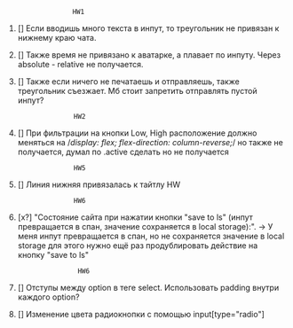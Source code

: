    
                     HW1
1. [] Если вводишь много текста в инпут, то треугольник не привязан к нижнему краю чата.
2. [] Также время не привязано к аватарке, а плавает по инпуту. Через absolute - relative не получается.
3. [] Также если ничего не печатаешь и отправляешь, также треугольник съезжает. Мб стоит запретить отправлять пустой инпут?

                     HW2
4. [] При фильтрации на кнопки Low, High расположение должно меняться на /*display: flex; flex-direction: column-reverse;*/ но также не получается, думал по .active сделать но не получается

                     HW5
5. [] Линия нижняя привязалась к тайтлу HW

                     HW6
6. [х?] "Состояние сайта при нажатии кнопки "save to ls" (инпут превращается в спан, значение сохраняется в local storage):". -> У меня инпут превращается в спан, но не сохраняется значение в local storage для этого нужно ещё раз продублировать действие на кнопку "save to ls"

                      HW6
7. [] Отступы между option в теге select. Использовать padding внутри каждого option?
8. [] Изменение цвета радиокнопки c помощью input[type="radio"]